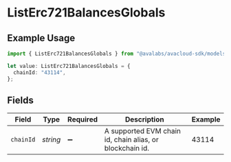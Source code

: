# ListErc721BalancesGlobals

## Example Usage

```typescript
import { ListErc721BalancesGlobals } from "@avalabs/avacloud-sdk/models/operations";

let value: ListErc721BalancesGlobals = {
  chainId: "43114",
};
```

## Fields

| Field                                                    | Type                                                     | Required                                                 | Description                                              | Example                                                  |
| -------------------------------------------------------- | -------------------------------------------------------- | -------------------------------------------------------- | -------------------------------------------------------- | -------------------------------------------------------- |
| `chainId`                                                | *string*                                                 | :heavy_minus_sign:                                       | A supported EVM chain id, chain alias, or blockchain id. | 43114                                                    |